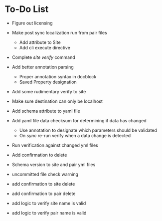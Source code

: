# To-Do List


- Figure out licensing

- Make post sync localization run from pair files
  - Add attribute to Site
  - Add cli execute directive
  
- Complete _site verify_ command

- Add better annotation parsing
  - Proper annotation syntax in docblock
  - Saved Property designation

- Add some rudimentary verify to site

- Make sure destination can only be localhost

- Add schema attribute to yaml file

- Add yaml file data checksum for determining if data has changed
  - Use annotation to designate which parameters should be validated
  - On _sync_ re-run verify when a data change is detected

- Run verification against changed yml files

- Add confirmation to delete

- Schema version to site and pair yml files

- uncommitted file check warning

- add confirmation to site delete

- add confirmation to pair delete

- add logic to verify site name is valid

- add logic to verify pair name is valid